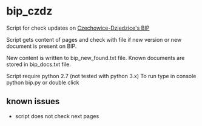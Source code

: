 # bip_czdz
Script for check updates on [Czechowice-Dziedzice's BIP](https://www.bip.czechowice-dziedzice.pl/)

Script gets content of pages and check with file if new version or new document is present on BIP.

New content is written to bip_new_found.txt file.
Known documents are stored in bip_docs.txt file.

Script require python 2.7 (not tested with python 3.x)
To run type in console python bip.py or double click

## known issues
- script does not check next pages 
